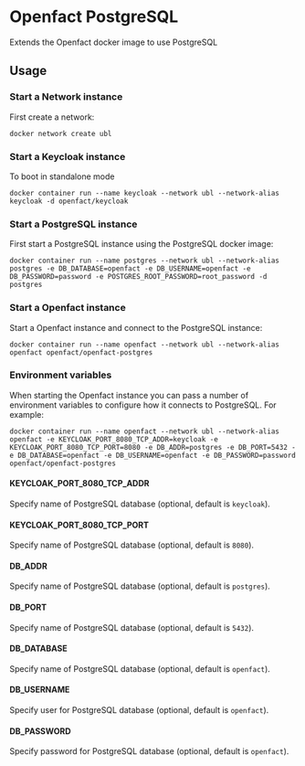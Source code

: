 # Openfact PostgreSQL

Extends the Openfact docker image to use PostgreSQL

## Usage

### Start a Network instance

First create a network:

    docker network create ubl

### Start a Keycloak instance
To boot in standalone mode

    docker container run --name keycloak --network ubl --network-alias keycloak -d openfact/keycloak

### Start a PostgreSQL instance

First start a PostgreSQL instance using the PostgreSQL docker image:

    docker container run --name postgres --network ubl --network-alias postgres -e DB_DATABASE=openfact -e DB_USERNAME=openfact -e DB_PASSWORD=password -e POSTGRES_ROOT_PASSWORD=root_password -d postgres

### Start a Openfact instance

Start a Openfact instance and connect to the PostgreSQL instance:

    docker container run --name openfact --network ubl --network-alias openfact openfact/openfact-postgres

### Environment variables

When starting the Openfact instance you can pass a number of environment variables to configure how it connects to PostgreSQL. For example:

    docker container run --name openfact --network ubl --network-alias openfact -e KEYCLOAK_PORT_8080_TCP_ADDR=keycloak -e KEYCLOAK_PORT_8080_TCP_PORT=8080 -e DB_ADDR=postgres -e DB_PORT=5432 -e DB_DATABASE=openfact -e DB_USERNAME=openfact -e DB_PASSWORD=password openfact/openfact-postgres

#### KEYCLOAK_PORT_8080_TCP_ADDR

Specify name of PostgreSQL database (optional, default is `keycloak`).

#### KEYCLOAK_PORT_8080_TCP_PORT

Specify name of PostgreSQL database (optional, default is `8080`).

#### DB_ADDR

Specify name of PostgreSQL database (optional, default is `postgres`).

#### DB_PORT

Specify name of PostgreSQL database (optional, default is `5432`).

#### DB_DATABASE

Specify name of PostgreSQL database (optional, default is `openfact`).

#### DB_USERNAME

Specify user for PostgreSQL database (optional, default is `openfact`).

#### DB_PASSWORD

Specify password for PostgreSQL database (optional, default is `openfact`).
